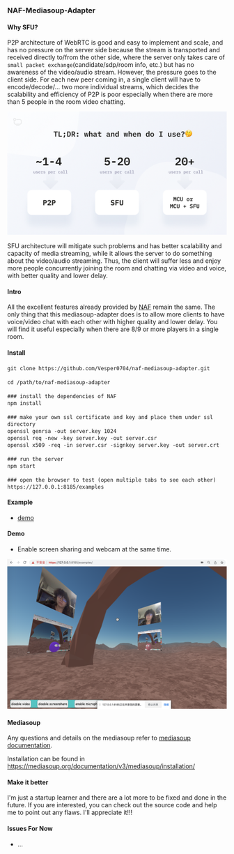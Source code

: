 ### NAF-Mediasoup-Adapter

#### Why SFU?

P2P architecture of WebRTC is good and easy to implement and scale, and has no pressure on the server side because the stream is transported and received directly to/from the other side, where the server only takes care of `small packet exchange`(candidate/sdp/room info, etc.) but has no awareness of the video/audio stream. However, the pressure goes to the client side. For each new peer coming in, a single client will have to encode/decode/... two more individual streams, which decides the scalability and efficiency of P2P is poor especially when there are more than 5 people in the room video chatting.

<img src="./img/options.png" alt="how to choose the architecture" style="zoom:50%;" />

SFU architecture will mitigate such problems and has better scalability and capacity of media streaming, while it allows the server to do something about the video/audio streaming. Thus, the client will suffer less and enjoy more people concurrently joining the room and chatting via video and voice, with better quality and lower delay.

#### Intro

All the excellent features already provided by [NAF](https://github.com/networked-aframe/networked-aframe) remain the same. The only thing that this mediasoup-adapter does is to allow more clients to have voice/video chat with each other with higher quality and lower delay. You will find it useful especially when there are 8/9 or more players in a single room.

#### Install

```shell
git clone https://github.com/Vesper0704/naf-mediasoup-adapter.git

cd /path/to/naf-mediasoup-adapter

### install the dependencies of NAF
npm install

### make your own ssl certificate and key and place them under ssl directory
openssl genrsa -out server.key 1024
openssl req -new -key server.key -out server.csr
openssl x509 -req -in server.csr -signkey server.key -out server.crt

### run the server
npm start

### open the browser to test (open multiple tabs to see each other)
https://127.0.0.1:8185/examples
```

#### Example

- [demo](./examples/index.html)

#### Demo

- Enable screen sharing and webcam at the same time.

![img](./img/demo.png)

#### Mediasoup

Any questions and details on the mediasoup refer to [mediasoup documentation](https://mediasoup.org/documentation/v3/).

Installation can be found in https://mediasoup.org/documentation/v3/mediasoup/installation/

#### Make it better

I'm just a startup learner and there are a lot more to be fixed and done in the future. If you are interested, you can check out the source code and help me to point out any flaws. I'll appreciate it!!!

#### Issues For Now

- ...